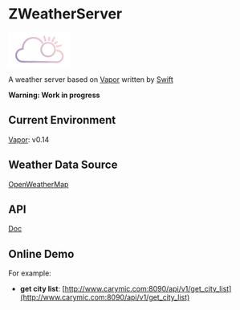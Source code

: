 # ZWeatherServer

![Logo](Logo.png)

A weather server based on [Vapor](https://github.com/qutheory/vapor) written by [Swift](https://github.com/apple/swift)

**Warning: Work in progress**

## Current Environment

[Vapor](https://github.com/qutheory/vapor): v0.14

## Weather Data Source

[OpenWeatherMap](http://openweathermap.org/api)

## API

[Doc](Doc/README.md)

## Online Demo

For example:

* **get city list**: [http://www.carymic.com:8090/api/v1/get_city_list](http://www.carymic.com:8090/api/v1/get_city_list)
